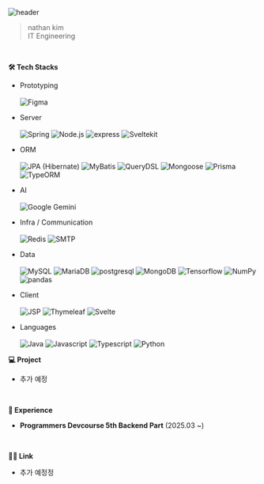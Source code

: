 ![header](https://capsule-render.vercel.app/api?type=wave&color=auto&height=300&section=header&text=welcome!!&fontSize=90) 

> nathan kim <br> IT Engineering
<br>

**🛠️ Tech Stacks**
- Prototyping  
  <br>
  ![Figma](https://img.shields.io/badge/Figma-F24E1E?style=plastic&logo=Figma&logoColor=white)

- Server  
  <br>
  ![Spring](https://img.shields.io/badge/Spring-6DB33F?style=plastic&logo=Spring&logoColor=white)
  ![Node.js](https://img.shields.io/badge/Node.js-339933?style=plastic&logo=Node.js&logoColor=white)
  ![express](https://img.shields.io/badge/express-%23000000?style=plastic&logo=express&logoColor=white)
  ![Sveltekit](https://img.shields.io/badge/SvelteKit-FF3E00?style=plastic&logo=Svelte&logoColor=white)

- ORM  
  <br>
  ![JPA (Hibernate)](https://img.shields.io/badge/JPA--Hibernate-59666C?style=plastic&logo=hibernate&logoColor=white)
  ![MyBatis](https://img.shields.io/badge/MyBatis-005B9F?style=plastic)
  ![QueryDSL](https://img.shields.io/badge/QueryDSL-6C33B9?style=plastic&logo=openjdk&logoColor=white)
  ![Mongoose](https://img.shields.io/badge/Mongoose-F04D35?style=plastic&logo=Mongoose&logoColor=white)
  ![Prisma](https://img.shields.io/badge/Prisma-2D3748?style=plastic&logo=Prisma&logoColor=white)
  ![TypeORM](https://img.shields.io/badge/TypeORM-FE0803?style=plastic&logo=TypeORM&logoColor=white)

- AI  
  <br>
  ![Google Gemini](https://img.shields.io/badge/Google%20Gemini-4285F4?style=plastic&logo=Google&logoColor=white)

- Infra / Communication  
  <br>
  ![Redis](https://img.shields.io/badge/Redis-DC382D?style=plastic&logo=Redis&logoColor=white)
  ![SMTP](https://img.shields.io/badge/SMTP-FFA500?style=plastic&logo=gmail&logoColor=white)

- Data  
  <br>
  ![MySQL](https://img.shields.io/badge/MySQL-4479A1?style=plastic&logo=MySQL&logoColor=white)
  ![MariaDB](https://img.shields.io/badge/MariaDB-003545?style=plastic&logo=MariaDB&logoColor=white)
  ![postgresql](https://img.shields.io/badge/postgresql-4169E1?style=plastic&logo=postgresql&logoColor=white)
  ![MongoDB](https://img.shields.io/badge/MongoDB-47A248?style=plastic&logo=MongoDB&logoColor=white)
  ![Tensorflow](https://img.shields.io/badge/Tensorflow-FF6F00?style=plastic&logo=Tensorflow&logoColor=white)
  ![NumPy](https://img.shields.io/badge/numpy-%23013243?style=plastic&logo=numpy&logoColor=white)
  ![pandas](https://img.shields.io/badge/pandas-%23150458?style=plastic&logo=pandas&logoColor=white)

- Client  
  <br>
  ![JSP](https://img.shields.io/badge/JSP-0074A6?style=plastic&logo=openjdk&logoColor=white)
  ![Thymeleaf](https://img.shields.io/badge/Thymeleaf-005F0F?style=plastic&logo=Thymeleaf&logoColor=white)
  ![Svelte](https://img.shields.io/badge/Svelte-FF3E00?style=plastic&logo=Svelte&logoColor=white)
  
- Languages  
  <br>
  ![Java](https://img.shields.io/badge/Java-007396?style=plastic&logo=OpenJDK&logoColor=white)
  ![Javascript](https://img.shields.io/badge/javsscript-F7DF1E?style=plastic&logo=javascript&logoColor=white)
  ![Typescript](https://img.shields.io/badge/typescript-3178C6?style=plastic&logo=typescript&logoColor=white)
  ![Python](https://img.shields.io/badge/Python-3776AB?style=plastic&logo=Python&logoColor=white)
  <br>
  
**💻 Project**
- 추가 예정 
<br>

**🧩 Experience**
- **Programmers Devcourse 5th Backend Part** (2025.03 ~)
<br>

**🧑‍💻 Link**
- 추가 예정정

